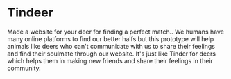 # Tindeer

Made a website for your deer for finding a perfect match..
We humans have many online platforms to find our better halfs but this prototype will help animals like deers who can't communicate with us to share their feelings and find their soulmate through our website. It's just like Tinder for deers which helps them in making new friends and share their feelings in their community.
